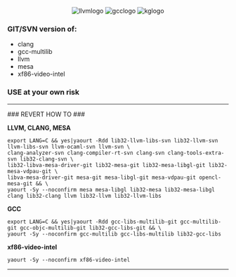 
<p align="center">
  <img src="http://llvm.org/img/LLVM-Logo-Derivative-1.png" alt="llvmlogo"/> <img src="https://upload.wikimedia.org/wikipedia/commons/5/5e/GNU_Compiler_Collection_logo.png" alt="gcclogo"/> <img src="https://upload.wikimedia.org/wikipedia/en/1/1f/Khronos_Group_logo.png" alt="kglogo"/> 
</p>

### GIT/SVN version of:

* clang
* gcc-multilib
* llvm
* mesa
* xf86-video-intel

### USE at your own risk ###
<hr/>
### REVERT HOW TO ###

**LLVM, CLANG, MESA**

    export LANG=C && yes|yaourt -Rdd lib32-llvm-libs-svn lib32-llvm-svn llvm-libs-svn llvm-ocaml-svn llvm-svn \
    clang-analyzer-svn clang-compiler-rt-svn clang-svn clang-tools-extra-svn lib32-clang-svn \
    lib32-libva-mesa-driver-git lib32-mesa-git lib32-mesa-libgl-git lib32-mesa-vdpau-git \
    libva-mesa-driver-git mesa-git mesa-libgl-git mesa-vdpau-git opencl-mesa-git && \
    yaourt -Sy --noconfirm mesa mesa-libgl lib32-mesa lib32-mesa-libgl clang lib32-clang llvm lib32-llvm lib32-llvm-libs 

**GCC**

    export LANG=C && yes|yaourt -Rdd gcc-libs-multilib-git gcc-multilib-git gcc-objc-multilib-git lib32-gcc-libs-git && \
    yaourt -Sy --noconfirm gcc-multilib gcc-libs-multilib lib32-gcc-libs

**xf86-video-intel**

    yaourt -Sy --noconfirm xf86-video-intel 
<hr/>
